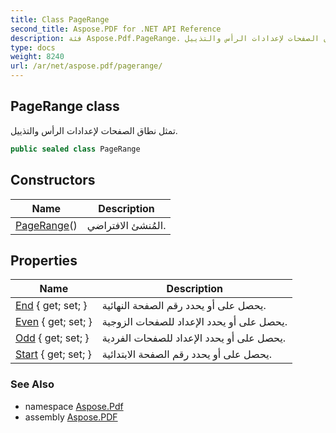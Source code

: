 ```yaml
---
title: Class PageRange
second_title: Aspose.PDF for .NET API Reference
description: فئة Aspose.Pdf.PageRange. تمثل نطاق الصفحات لإعدادات الرأس والتذييل
type: docs
weight: 8240
url: /ar/net/aspose.pdf/pagerange/
---
```

## PageRange class

تمثل نطاق الصفحات لإعدادات الرأس والتذييل.

```csharp
public sealed class PageRange
```

## Constructors

| Name | Description |
| --- | --- |
| [PageRange](pagerange/)() | المُنشئ الافتراضي. |

## Properties

| Name | Description |
| --- | --- |
| [End](../../aspose.pdf/pagerange/end/) { get; set; } | يحصل على أو يحدد رقم الصفحة النهائية. |
| [Even](../../aspose.pdf/pagerange/even/) { get; set; } | يحصل على أو يحدد الإعداد للصفحات الزوجية. |
| [Odd](../../aspose.pdf/pagerange/odd/) { get; set; } | يحصل على أو يحدد الإعداد للصفحات الفردية. |
| [Start](../../aspose.pdf/pagerange/start/) { get; set; } | يحصل على أو يحدد رقم الصفحة الابتدائية. |

### See Also

* namespace [Aspose.Pdf](../../aspose.pdf/)
* assembly [Aspose.PDF](../../)